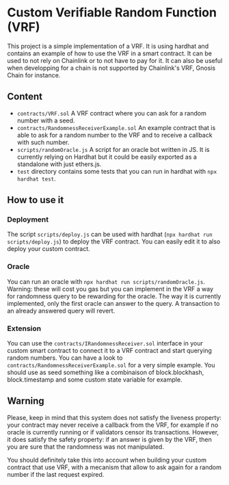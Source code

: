 # Custom Verifiable Random Function (VRF)

This project is a simple implementation of a VRF. It is using hardhat and contains an example of how to use the VRF in a smart contract.
It can be used to not rely on Chainlink or to not have to pay for it. It can also be useful when developping for a chain is not supported by Chainlink's VRF, Gnosis Chain for instance.

## Content

- `contracts/VRF.sol` A VRF contract where you can ask for a random number with a seed.
- `contracts/RandomnessReceiverExample.sol` An example contract that is able to ask for a random number to the VRF and to receive a callback with such number.
- `scripts/randomOracle.js` A script for an oracle bot written in JS. It is currently relying on Hardhat but it could be easily exported as a standalone with just ethers.js.
- `test` directory contains some tests that you can run in hardhat with `npx hardhat test`.

## How to use it

### Deployment

The script `scripts/deploy.js` can be used with hardhat (`npx hardhat run scripts/deploy.js`) to deploy the VRF contract. You can easily edit it to also deploy your custom contract.

### Oracle

You can run an oracle with `npx hardhat run scripts/randomOracle.js`. Warning: these will cost you gas but you can implement in the VRF a way for randomness query to be rewarding for the oracle.
The way it is currently implemented, only the first oracle can answer to the query. A transaction to an already answered query will revert.

### Extension

You can use the `contracts/IRandomnessReceiver.sol` interface in your custom smart contract to connect it to a VRF contract and start querying random numbers. 
You can have a look to `contracts/RandomnessReceiverExample.sol` for a very simple example.
You should use as seed something like a combinaison of block.blockhash, block.timestamp and some custom state variable for example. 

## Warning

Please, keep in mind that this system does not satisfy the liveness property: your contract may never receive a callback from the VRF, for example if no oracle is currently running or if validators censor its transactions. 
However, it does satisfy the safety property: if an answer is given by the VRF, then you are sure that the randomness was not manipulated. 

You should definitely take this into account when building your custom contract that use VRF, with a mecanism that allow to ask again for a random number if the last request expired.
  
